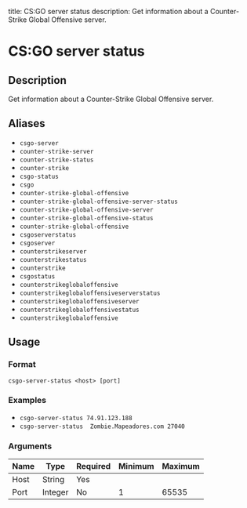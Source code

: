 title: CS:GO server status
description: Get information about a Counter-Strike Global Offensive server.

# CS:GO server status

## Description

Get information about a Counter-Strike Global Offensive server.

## Aliases

* `csgo-server`
* `counter-strike-server`
* `counter-strike-status`
* `counter-strike`
* `csgo-status`
* `csgo`
* `counter-strike-global-offensive`
* `counter-strike-global-offensive-server-status`
* `counter-strike-global-offensive-server`
* `counter-strike-global-offensive-status`
* `counter-strike-global-offensive`
* `csgoserverstatus`
* `csgoserver`
* `counterstrikeserver`
* `counterstrikestatus`
* `counterstrike`
* `csgostatus`
* `counterstrikeglobaloffensive`
* `counterstrikeglobaloffensiveserverstatus`
* `counterstrikeglobaloffensiveserver`
* `counterstrikeglobaloffensivestatus`
* `counterstrikeglobaloffensive`

## Usage

### Format

`csgo-server-status <host> [port]`

### Examples

* `csgo-server-status 74.91.123.188`
* `csgo-server-status  Zombie.Mapeadores.com 27040`

### Arguments

| Name | Type    | Required | Minimum | Maximum |
|------|---------|----------|---------|---------|
| Host | String  | Yes      |         |         |
| Port | Integer | No       | 1       | 65535   |
